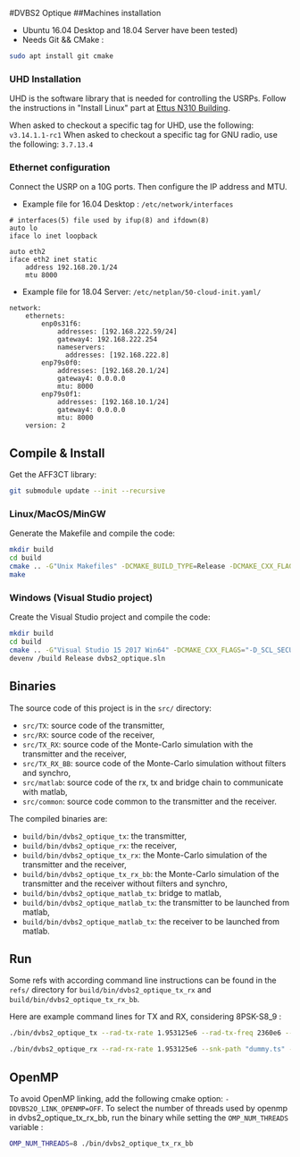 #DVBS2 Optique
##Machines installation

- Ubuntu 16.04 Desktop and 18.04 Server have been tested)
- Needs Git && CMake : 
```bash
sudo apt install git cmake
```
### UHD Installation
UHD is the software library that is needed for controlling the USRPs. Follow the instructions in "Install Linux" part at  [Ettus N310 Building](https://kb.ettus.com/Building_and_Installing_the_USRP_Open-Source_Toolchain_(UHD_and_GNU_Radio)_on_Linux).

When asked to checkout a specific tag for UHD, use the following: `v3.14.1.1-rc1` 
When asked to checkout a specific tag for GNU radio, use the following: `3.7.13.4` 

### Ethernet configuration
Connect the USRP on a 10G ports. Then configure the IP address and MTU.

- Example file for 16.04 Desktop : `/etc/network/interfaces`
```
# interfaces(5) file used by ifup(8) and ifdown(8)
auto lo
iface lo inet loopback

auto eth2
iface eth2 inet static
    address 192.168.20.1/24
    mtu 8000
```

- Example file for 18.04 Server: `/etc/netplan/50-cloud-init.yaml/`
```
network:
    ethernets:
        enp0s31f6:
            addresses: [192.168.222.59/24]
            gateway4: 192.168.222.254
            nameservers: 
              addresses: [192.168.222.8]
        enp79s0f0:
            addresses: [192.168.20.1/24]
            gateway4: 0.0.0.0
            mtu: 8000
        enp79s0f1:
            addresses: [192.168.10.1/24]
            gateway4: 0.0.0.0
            mtu: 8000
    version: 2
```

## Compile & Install

Get the AFF3CT library:

```bash
git submodule update --init --recursive
```

### Linux/MacOS/MinGW

Generate the Makefile and compile the code:

```bash
mkdir build
cd build
cmake .. -G"Unix Makefiles" -DCMAKE_BUILD_TYPE=Release -DCMAKE_CXX_FLAGS="-Wall -funroll-loops -march=native"
make
```

### Windows (Visual Studio project)

Create the Visual Studio project and compile the code:

```bash
mkdir build
cd build
cmake .. -G"Visual Studio 15 2017 Win64" -DCMAKE_CXX_FLAGS="-D_SCL_SECURE_NO_WARNINGS /EHsc"
devenv /build Release dvbs2_optique.sln
```

## Binaries

The source code of this project is in the `src/` directory:
- `src/TX`: source code of the transmitter,
- `src/RX`: source code of the receiver,
- `src/TX_RX`: source code of the Monte-Carlo simulation with the transmitter and the receiver,
- `src/TX_RX_BB`: source code of the Monte-Carlo simulation without filters and synchro,
- `src/matlab`: source code of the rx, tx and bridge chain to communicate with matlab,
- `src/common`: source code common to the transmitter and the receiver.

The compiled binaries are:
- `build/bin/dvbs2_optique_tx`: the transmitter,
- `build/bin/dvbs2_optique_rx`: the receiver,
- `build/bin/dvbs2_optique_tx_rx`: the Monte-Carlo simulation of the transmitter and the receiver,
- `build/bin/dvbs2_optique_tx_rx_bb`: the Monte-Carlo simulation of the transmitter and the receiver without filters and synchro,
- `build/bin/dvbs2_optique_matlab_tx`: bridge to matlab,
- `build/bin/dvbs2_optique_matlab_tx`: the transmitter to be launched from matlab,
- `build/bin/dvbs2_optique_matlab_tx`: the receiver to be launched from matlab.

## Run

Some refs with according command line instructions can be found in the `refs/` directory for  `build/bin/dvbs2_optique_tx_rx` and `build/bin/dvbs2_optique_tx_rx_bb`.

Here are example command lines for TX and RX, considering 8PSK-S8_9 : 
```bash
./bin/dvbs2_optique_tx --rad-tx-rate 1.953125e6 --rad-tx-freq 2360e6 --rad-tx-gain 60 --src-type USER  --sim-stats --mod-cod QPSK-S_8/9
```
```bash
./bin/dvbs2_optique_rx --rad-rx-rate 1.953125e6 --snk-path "dummy.ts" --rad-rx-freq 2360e6 --rad-rx-gain 60 --src-type USER --dec-implem MS --dec-ite 10 --sim-stats  --src-fra 1 --dec-simd INTER  --frame-sync-fast --sim-threaded  --mod-cod 8PSK-S_8/9
```

## OpenMP

To avoid OpenMP linking, add the following cmake option: `-DDVBS2O_LINK_OPENMP=OFF`.
To select the number of threads used by openmp in dvbs2_optique_tx_rx_bb, run the binary while setting the `OMP_NUM_THREADS` variable : 
```bash 
OMP_NUM_THREADS=8 ./bin/dvbs2_optique_tx_rx_bb
```
